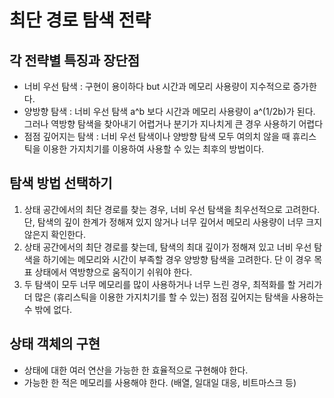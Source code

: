 최단 경로 탐색 전략
===================

각 전략별 특징과 장단점
-----------------------

* 너비 우선 탐색 : 구현이 용이하다 but 시간과 메모리 사용량이 지수적으로 증가한다.
* 양방향 탐색 : 너비 우선 탐색 a^b 보다 시간과 메모리 사용량이 a^(1/2b)가 된다. 그러나 역방향 탐색을 찾아내기 어렵거나 분기가 지나치게 큰 경우 사용하기 어렵다
* 점점 깊어지는 탐색 : 너비 우선 탐색이나 양방향 탐색 모두 여의치 않을 때 휴리스틱을 이용한 가지치기를 이용하여 사용할 수 있는 최후의 방법이다.


탐색 방법 선택하기
------------------

1. 상태 공간에서의 최단 경로를 찾는 경우, 너비 우선 탐색을 최우선적으로 고려한다. 단, 탐색의 깊이 한계가 정해져 있지 않거나 너무 깊어서 메모리 사용량이 너무 크지 않은지 확인한다.
2. 상태 공간에서의 최단 경로를 찾는데, 탐색의 최대 깊이가 정해져 있고 너비 우선 탐색을 하기에는 메모리와 시간이 부족할 경우 양방향 탐색을 고려한다. 단 이 경우 목표 상태에서 역방향으로 움직이기 쉬워야 한다.
3. 두 탐색이 모두 너무 메모리를 많이 사용하거나 너무 느린 경우, 최적화를 할 거리가 더 많은 (휴리스틱을 이용한 가지치기를 할 수 있는) 점점 깊어지는 탐색을 사용하는 수 밖에 없다.

상태 객체의 구현
----------------

* 상태에 대한 여러 연산을 가능한 한 효율적으로 구현해야 한다.
* 가능한 한 적은 메모리를 사용해야 한다. (배열, 일대일 대응, 비트마스크 등)